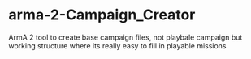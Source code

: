 # arma-2-Campaign_Creator
ArmA 2 tool to create base campaign files, not playbale campaign but working structure where its really easy to fill in playable missions
